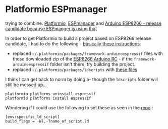 # Platformio ESPmanager

trying to combine: [Platformio](https://github.com/platformio/platformio), [ESPmanager](https://github.com/sticilface/ESPmanager) and [Arduino ESP8266 - release candidate because ESPmanger is using that](https://github.com/esp8266/Arduino/tree/2.1.0-rc2)

In order to get Platformio to build a project based on ESP8266 release candidate, I had to do the following - [basically these instructions](https://github.com/platformio/platformio/issues/401#issuecomment-166958952):

- replaced `~/.platformio/packages/framework-arduinoespressif` files with those downloaded zip of the [ESP8266 Arduino RC](https://github.com/esp8266/Arduino/archive/2.1.0-rc2.zip) - if the `framework-arduinoespressif` folder isn't there, try building the project.
- replaced `~/.platformio/packages/ldscripts` with [these files]( https://github.com/platformio/platformio-pkg-ldscripts/tree/esp8266_stage)

I think I can get back to norm by doing a- though the `ldscripts` folder will still be messed up...

    platformio platforms uninstall espressif
    platformio platforms install espressif
    
Wondering if I could use the following to set these as seen in the [repo](https://github.com/platformio/platformio-pkg-ldscripts/tree/esp8266_stage) :

    [env:specific_ld_script]
    build_flags = -Wl,-Tname_of_script.ld